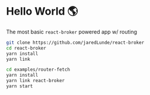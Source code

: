 # Hello World 🌎
The most basic `react-broker` powered app w/ routing


```sh
git clone https://github.com/jaredLunde/react-broker
cd react-broker
yarn install
yarn link

cd examples/router-fetch
yarn install
yarn link react-broker
yarn start
```

